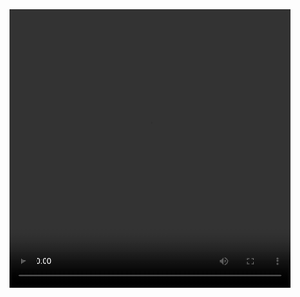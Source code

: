 <video controls="controls" width="100%" height="500px">

  <source src="./video/跨链操作教程.mp4" type="video/mp4">

</video>